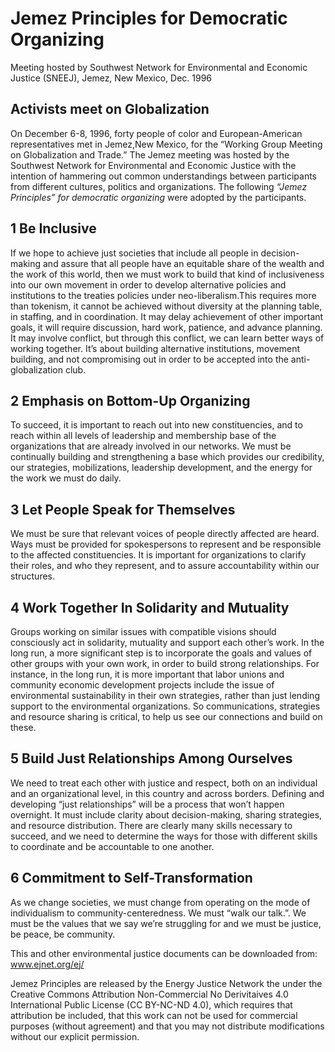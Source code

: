 # Jemez Principles for Democratic Organizing

Meeting hosted by Southwest Network for Environmental and Economic Justice (SNEEJ), Jemez, New Mexico, Dec. 1996

## Activists meet on Globalization

On December 6-8, 1996, forty people of color and European-American representatives met in Jemez,New Mexico, for the “Working Group Meeting on Globalization and Trade.” The Jemez meeting was hosted by the Southwest Network for Environmental and Economic Justice with the intention of hammering out common understandings between participants from different cultures, politics and organizations. The following _“Jemez Principles” for democratic organizing_ were adopted by the participants.

## 1 Be Inclusive

If we hope to achieve just societies that include all people in decision-making and assure that all people have an equitable share of the wealth and the work of this world, then we must work to build that kind of inclusiveness into our own movement in order to develop alternative policies and institutions to the treaties policies under neo-liberalism.This requires more than tokenism, it cannot be achieved without diversity at the planning table, in staffing, and in coordination. It may delay achievement of other important goals, it will require discussion, hard work, patience, and advance planning. It may involve conflict, but through this conflict, we can learn better ways of working together. It’s about building alternative institutions, movement building, and not compromising out in order to be accepted into the anti-globalization club.

## 2 Emphasis on Bottom-Up Organizing

To succeed, it is important to reach out into new constituencies, and to reach within all levels of leadership and membership base of the organizations that are already involved in our networks. We must be continually building and strengthening a base which provides our credibility, our strategies, mobilizations, leadership development, and the energy for the work we must do daily.

## 3 Let People Speak for Themselves

We must be sure that relevant voices of people directly affected are heard. Ways must be provided for spokespersons to represent and be responsible to the affected constituencies. It is important for organizations to clarify their roles, and who they represent, and to assure accountability within our structures.

## 4 Work Together In Solidarity and Mutuality

Groups working on similar issues with compatible visions should consciously act in solidarity, mutuality and support each other’s work. In the long run, a more significant step is to incorporate the goals and values of other groups with your own work, in order to build strong relationships. For instance, in the long run, it is more important that labor unions and community economic development projects include the issue of environmental sustainability in their own strategies, rather than just lending support to the environmental organizations. So communications, strategies and resource sharing is critical, to help us see our connections and build on these.

## 5 Build Just Relationships Among Ourselves

We need to treat each other with justice and respect, both on an individual and an organizational level, in this country and across borders. Defining and developing “just relationships” will be a process that won’t happen overnight. It must include clarity about decision-making, sharing strategies, and resource distribution. There are clearly many skills necessary to succeed, and we need to determine the ways for those with different skills to coordinate and be accountable to one another.

## 6 Commitment to Self-Transformation

As we change societies, we must change from operating on the mode of individualism to community-centeredness. We must “walk our talk.”. We must be the values that we say we’re struggling for and we must be justice, be peace, be community.

This and other environmental justice documents can be downloaded from: www.ejnet.org/ej/

Jemez Principles are released by the Energy Justice Network the under the Creative Commons Attribution Non-Commercial No Derivitaives 4.0 International Public License (CC BY-NC-ND 4.0), which requires that attribution be included, that this work can not be used for commercial purposes (without agreement) and that you may not distribute modifications without our explicit permission.